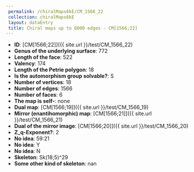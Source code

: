 ```yaml
--- 
 permalink: /chiralMaps6kE/CM_1566_22 
 collection: chiralMaps6kE
 layout: dataEntry
 title: Chiral maps up to 6000 edges - CM[1566;22]
---
```


- **ID**: [CM[1566;22]]({{ site.url }}/test/CM_1566_22)
- **Genus of the underlying surface**: 772
- **Length of the face**: 522
- **Valency**: 174
- **Length of the Petrie polygon**: 18
- **Is the automorphism group solvable?**: S
- **Number of vertices**: 18
- **Number of edges**: 1566
- **Number of faces**: 6
- **The map is self-**: none
- **Dual map**: [CM[1566;19]]({{ site.url }}/test/CM_1566_19)
- **Mirror (enantihomorphic) map**: [CM[1566;21]]({{ site.url }}/test/CM_1566_21)
- **Dual of the mirror image**: [CM[1566;20]]({{ site.url }}/test/CM_1566_20)
- **Z_q-Exponent?**: 2
- **No idea**:  59:21
- **No idea**: Y
- **No idea**: N
- **Skeleton**: Sk(18;5)^29
- **Some other kind of skeleton**: nan
